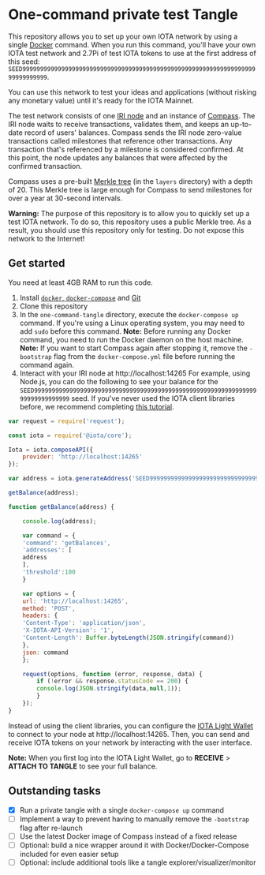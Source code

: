 One-command private test Tangle
================================

This repository allows you to set up your own IOTA network by using a single [Docker](https://www.docker.com/why-docker) command. When you run this command, you'll have your own IOTA test network and 2.7Pi of test IOTA tokens to use at the first address of this seed: `SEED99999999999999999999999999999999999999999999999999999999999999999999999999999`.

You can use this network to test your ideas and applications (without risking any monetary value) until it's ready for the IOTA Mainnet.

The test network consists of one [IRI node](https://docs.iota.works/docs/iri/0.1/introduction/overview) and an instance of [Compass](https://docs.iota.works/docs/compass/0.1/introduction/overview). The IRI node waits to receive transactions, validates them, and keeps an up-to-date record of users' balances. Compass sends the IRI node zero-value transactions called milestones that reference other transactions. Any transaction that's referenced by a milestone is considered confirmed. At this point, the node updates any balances that were affected by the confirmed transaction.

Compass uses a pre-built [Merkle tree](https://docs.iota.works/docs/the-tangle/0.1/concepts/the-coordinator#milestones) (in the `layers` directory) with a depth of 20. This Merkle tree is large enough for Compass to send milestones for over a year at 30-second intervals. 

**Warning:** The purpose of this repository is to allow you to quickly set up a test IOTA network. To do so, this repository uses a public Merkle tree. As a result, you should use this repository only for testing. Do not expose this network to the Internet!

## Get started

You need at least 4GB RAM to run this code.

1. Install [`docker`, `docker-compose`](https://docs.docker.com/compose/install/) and [Git](https://git-scm.com/book/en/v2/Getting-Started-Installing-Git)
2. Clone this repository
3. In the `one-command-tangle` directory, execute the `docker-compose up` command. If you're using a Linux operating system, you may need to add `sudo` before this command.
 **Note:** Before running any Docker command, you need to run the Docker daemon on the host machine.
 **Note:** If you want to start Compass again after stopping it, remove the `-bootstrap` flag from the `docker-compose.yml` file before running the command again.
4. Interact with your IRI node at http://localhost:14265
 For example, using Node.js, you can do the following to see your balance for the `SEED99999999999999999999999999999999999999999999999999999999999999999999999999999` seed. If you've never used the IOTA client libraries before, we recommend completing [this tutorial](https://docs.iota.works/docs/getting-started/0.1/tutorials/send-a-zero-value-transaction-with-nodejs).
 ```js
 var request = require('request');

 const iota = require('@iota/core');

 Iota = iota.composeAPI({
     provider: 'http://localhost:14265'
 });

 var address = iota.generateAddress('SEED99999999999999999999999999999999999999999999999999999999999999999999999999999',0);

 getBalance(address);

 function getBalance(address) {

     console.log(address);

     var command = {
     'command': 'getBalances',
     'addresses': [
     address
     ],
     'threshold':100
     }

     var options = {
     url: 'http://localhost:14265',
     method: 'POST',
     headers: {
     'Content-Type': 'application/json',
     'X-IOTA-API-Version': '1',
     'Content-Length': Buffer.byteLength(JSON.stringify(command))
     },
     json: command
     };

     request(options, function (error, response, data) {
         if (!error && response.statusCode == 200) {
         console.log(JSON.stringify(data,null,1));
         }
     });
 }
 ```
 
Instead of using the client libraries, you can configure the [IOTA Light Wallet](https://github.com/iotaledger/wallet/releases) to connect to your node at http://localhost:14265. Then, you can send and receive IOTA tokens on your network by interacting with the user interface.

**Note:** When you first log into the IOTA Light Wallet, go to **RECEIVE** > **ATTACH TO TANGLE** to see your full balance.

## Outstanding tasks

 - [x] Run a private tangle with a single `docker-compose up` command
 - [ ] Implement a way to prevent having to manually remove the `-bootstrap` flag after re-launch
 - [ ] Use the latest Docker image of Compass instead of a fixed release
 - [ ] Optional: build a nice wrapper around it with Docker/Docker-Compose included for even easier setup
 - [ ] Optional: include additional tools like a tangle explorer/visualizer/monitor
